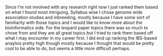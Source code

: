 Since I'm not involved with any research right now I just ranked them based on what I found most intriguing. Syllabus wise I chose genome wide association studies and inbreeding, mostly because I have some sort of familiarity with those topics and I would like to know more about the bioinformatics side. For the leopard paper topics there was so much to chose from and they are all great topics but I tried to rank them based off what I may encounter in my career first. I did end up ranking the IBS-based anaylsis pretty high though mostly because I thought that would be pretty cool to be able to do, but seems a little more difficult perhaps.  
